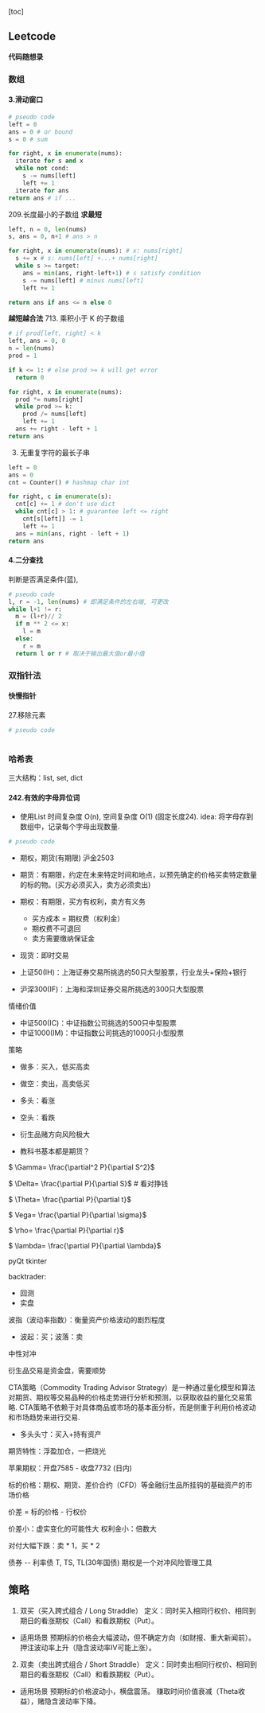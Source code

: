 [toc]
## Leetcode 
**代码随想录**
### 数组

#### 3.滑动窗口
```python
# pseudo code
left = 0
ans = 0 # or bound
s = 0 # sum

for right, x in enumerate(nums):
  iterate for s and x
  while not cond:
    s -= nums[left]
    left += 1
  iterate for ans
return ans # if ...
```


209.长度最小的子数组
**求最短**
```python
left, n = 0, len(nums)
s, ans = 0, n+1 # ans > n

for right, x in enumerate(nums): # x: nums[right]
  s += x # s: nums[left] +...+ nums[right]
  while s >= target:
    ans = min(ans, right-left+1) # s satisfy condition
    s -= nums[left] # minus nums[left]
    left += 1

return ans if ans <= n else 0
```

**越短越合法**
713. 乘积小于 K 的子数组
```python
# if prod[left, right] < k
left, ans = 0, 0
n = len(nums)
prod = 1

if k <= 1: # else prod >= k will get error
  return 0

for right, x in enumerate(nums):
  prod *= nums[right]
  while prod >= k:
    prod /= nums[left]
    left += 1
  ans += right - left + 1
return ans
```

3. 无重复字符的最长子串
```python
left = 0
ans = 0
cnt = Counter() # hashmap char int

for right, c in enumerate(s):
  cnt[c] += 1 # don't use dict
  while cnt[c] > 1: # guarantee left <= right
    cnt[s[left]] -= 1
    left += 1
  ans = min(ans, right - left + 1)
return ans
```






#### 4.二分查找

判断是否满足条件(蓝), 
```python
# pseudo code
l, r = -1, len(nums) # 即满足条件的左右端, 可更改
while l+1 != r: 
  m = (l+r)// 2
  if m ** 2 <= x:
    l = m
  else:
    r = m
  return l or r # 取决于输出最大值or最小值
```






### 双指针法
#### 快慢指针
27.移除元素

```python
# pseudo code



```




### 哈希表
三大结构：list, set, dict
#### 242.有效的字母异位词
- 使用List
时间复杂度 O(n), 空间复杂度 O(1) (固定长度24).
idea: 将字母存到数组中，记录每个字母出现数量.
```python
# pseudo code


```























- 期权，期货(有期限)
沪金2503
- 期货：有期限，约定在未来特定时间和地点，以预先确定的价格买卖特定数量的标的物。(买方必须买入，卖方必须卖出)
- 期权：有期限，买方有权利，卖方有义务
  - 买方成本 = 期权费（权利金）
  - 期权费不可退回
  - 卖方需要缴纳保证金
- 现货：即时交易

- 上证50(IH)：上海证券交易所挑选的50只大型股票，行业龙头+保险+银行
- 沪深300(IF)：上海和深圳证券交易所挑选的300只大型股票

情绪价值
- 中证500(IC)：中证指数公司挑选的500只中型股票
- 中证1000(IM)：中证指数公司挑选的1000只小型股票

策略
- 做多：买入，低买高卖
- 做空：卖出，高卖低买

- 多头：看涨
- 空头：看跌


- 衍生品赌方向风险极大
- 教科书基本都是期货？



$ \Gamma= \frac{\partial^2 P}{\partial S^2}$

$ \Delta= \frac{\partial P}{\partial S}$ # 看对挣钱

$ \Theta= \frac{\partial P}{\partial t}$

$ Vega= \frac{\partial P}{\partial \sigma}$

$ \rho= \frac{\partial P}{\partial r}$

$ \lambda= \frac{\partial P}{\partial \lambda}$

pyQt
tkinter

backtrader:
- 回测
- 实盘


‌波指（波动率指数）：衡量资产价格波动的剧烈程度
- 波起：买；波落：卖

中性对冲


衍生品交易是资金盘，需要顺势

‌CTA策略（Commodity Trading Advisor Strategy）‌是一种通过量化模型和算法对期货、期权等交易品种的价格走势进行分析和预测，以获取收益的量化交易策略. CTA策略不依赖于对具体商品或市场的基本面分析，而是侧重于利用价格波动和市场趋势来进行交易.


- 多头头寸：买入+持有资产





期货特性：浮盈加仓，一把烧光








苹果期权：开盘7585 - 收盘7732 (日内)

标的价格：期权、期货、差价合约（CFD）等金融衍生品所挂钩的基础资产的市场价格

价差 = 标的价格 - 行权价

价差小：虚实变化的可能性大
权利金小：倍数大

对付大幅下跌：卖 * 1，买 * 2

债券 -- 利率债 T, TS, TL(30年国债)
期权是一个对冲风险管理工具

## 策略
1. 双买（买入跨式组合 / Long Straddle）
定义：同时买入相同行权价、相同到期日的看涨期权（Call）和看跌期权（Put）。

- 适用场景
预期标的价格会大幅波动，但不确定方向（如财报、重大新闻前）。
押注波动率上升（隐含波动率IV可能上涨）。



2. 双卖（卖出跨式组合 / Short Straddle）
定义：同时卖出相同行权价、相同到期日的看涨期权（Call）和看跌期权（Put）。

- 适用场景
预期标的价格波动小，横盘震荡。
赚取时间价值衰减（Theta收益），赌隐含波动率下降。


